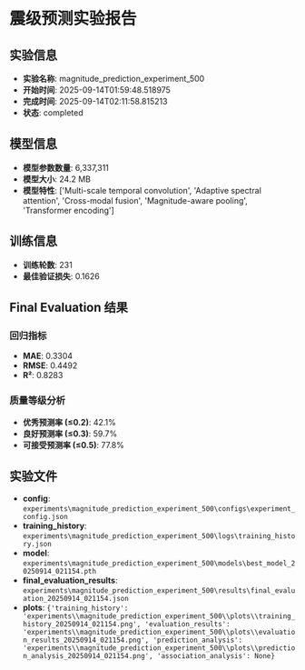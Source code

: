 # 震级预测实验报告

## 实验信息
- **实验名称**: magnitude_prediction_experiment_500
- **开始时间**: 2025-09-14T01:59:48.518975
- **完成时间**: 2025-09-14T02:11:58.815213
- **状态**: completed

## 模型信息

- **模型参数数量**: 6,337,311
- **模型大小**: 24.2 MB
- **模型特性**: ['Multi-scale temporal convolution', 'Adaptive spectral attention', 'Cross-modal fusion', 'Magnitude-aware pooling', 'Transformer encoding']

## 训练信息
- **训练轮数**: 231
- **最佳验证损失**: 0.1626

## Final Evaluation 结果

### 回归指标
- **MAE**: 0.3304
- **RMSE**: 0.4492
- **R²**: 0.8283

### 质量等级分析
- **优秀预测率 (≤0.2)**: 42.1%
- **良好预测率 (≤0.3)**: 59.7%
- **可接受预测率 (≤0.5)**: 77.8%

## 实验文件
- **config**: `experiments\magnitude_prediction_experiment_500\configs\experiment_config.json`
- **training_history**: `experiments\magnitude_prediction_experiment_500\logs\training_history.json`
- **model**: `experiments\magnitude_prediction_experiment_500\models\best_model_20250914_021154.pth`
- **final_evaluation_results**: `experiments\magnitude_prediction_experiment_500\results\final_evaluation_20250914_021154.json`
- **plots**: `{'training_history': 'experiments\\magnitude_prediction_experiment_500\\plots\\training_history_20250914_021154.png', 'evaluation_results': 'experiments\\magnitude_prediction_experiment_500\\plots\\evaluation_results_20250914_021154.png', 'prediction_analysis': 'experiments\\magnitude_prediction_experiment_500\\plots\\prediction_analysis_20250914_021154.png', 'association_analysis': None}`
